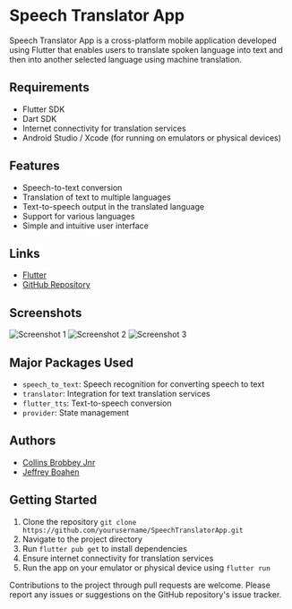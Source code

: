 # Speech Translator App

Speech Translator App is a cross-platform mobile application developed using Flutter that enables users to translate spoken language into text and then into another selected language using machine translation.

## Requirements
- Flutter SDK
- Dart SDK
- Internet connectivity for translation services
- Android Studio / Xcode (for running on emulators or physical devices)

## Features
- Speech-to-text conversion
- Translation of text to multiple languages
- Text-to-speech output in the translated language
- Support for various languages
- Simple and intuitive user interface

## Links
- [Flutter](https://flutter.dev/)
- [GitHub Repository](https://github.com/yourusername/SpeechTranslatorApp)

## Screenshots
![Screenshot 1](screenshots/screenshot1.png)
![Screenshot 2](screenshots/screenshot2.png)
![Screenshot 3](screenshots/screenshot3.png)

## Major Packages Used
- `speech_to_text`: Speech recognition for converting speech to text
- `translator`: Integration for text translation services
- `flutter_tts`: Text-to-speech conversion
- `provider`: State management

## Authors
- [Collins Brobbey Jnr](https://github.com/Qweku)
- [Jeffrey Boahen](https://github.com/yellow_Flickr)

## Getting Started
1. Clone the repository `git clone https://github.com/yourusername/SpeechTranslatorApp.git`
2. Navigate to the project directory
3. Run `flutter pub get` to install dependencies
4. Ensure internet connectivity for translation services
5. Run the app on your emulator or physical device using `flutter run`

Contributions to the project through pull requests are welcome. Please report any issues or suggestions on the GitHub repository's issue tracker.
